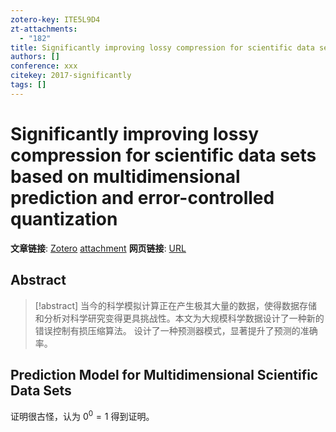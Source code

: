 ```yaml
---
zotero-key: ITE5L9D4
zt-attachments:
  - "182"
title: Significantly improving lossy compression for scientific data sets based on multidimensional prediction and error-controlled quantization
authors: []
conference: xxx
citekey: 2017-significantly
tags: []
---
```

# Significantly improving lossy compression for scientific data sets based on multidimensional prediction and error-controlled quantization

**文章链接**: [Zotero](zotero://select/library/items/ITE5L9D4) [attachment](<file:///home/ilot/Zotero/storage/86ZI4D8E/Tao%20%E7%AD%89%20-%202017%20-%20Significantly%20improving%20lossy%20compression%20for%20scie.pdf>)
**网页链接**: [URL](https://ieeexplore.ieee.org/abstract/document/7967203/)
## Abstract

>[!abstract]
>当今的科学模拟计算正在产生极其大量的数据，使得数据存储和分析对科学研究变得更具挑战性。本文为大规模科学数据设计了一种新的错误控制有损压缩算法。
>设计了一种预测器模式，显著提升了预测的准确率。





## Prediction Model for Multidimensional Scientific Data Sets
证明很古怪，认为 $0^0=1$ 得到证明。 

